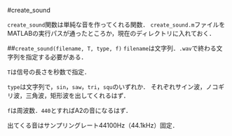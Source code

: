 #create_sound

`create_sound`関数は単純な音を作ってくれる関数．
`create_sound.m`ファイルをMATLABの実行パスが通ったところか，現在のディレクトリに入れておく．

##`create_sound(filename, T, type, f)`
`filename`は文字列．`.wav`で終わる文字列を指定する必要がある．

`T`は信号の長さを秒数で指定．

`type`は文字列で，`sin`，`saw`，`tri`，`squ`のいずれか．
それぞれサイン波，ノコギリ波，三角波，矩形波を出してくれるはず．

`f`は周波数．`440`とすればA2の音になるはず．


出てくる音はサンプリングレート44100Hz（44.1kHz）固定．
